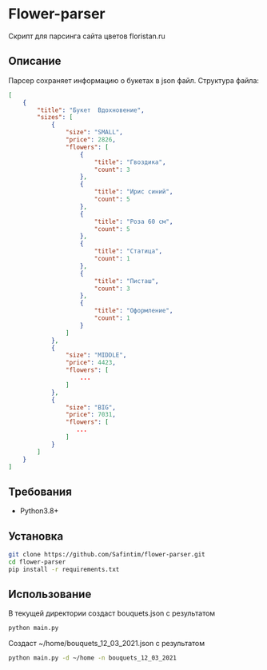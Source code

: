 # Flower-parser

Скрипт для парсинга сайта цветов floristan.ru

## Описание

Парсер сохраняет информацию о букетах в json файл. Структура файла:

```json
[
    {
        "title": "Букет  Вдохновение",
        "sizes": [
            {
                "size": "SMALL",
                "price": 2826,
                "flowers": [
                    {
                        "title": "Гвоздика",
                        "count": 3
                    },
                    {
                        "title": "Ирис синий",
                        "count": 5
                    },
                    {
                        "title": "Роза 60 см",
                        "count": 5
                    },
                    {
                        "title": "Статица",
                        "count": 1
                    },
                    {
                        "title": "Писташ",
                        "count": 3
                    },
                    {
                        "title": "Оформление",
                        "count": 1
                    }
                ]
            },
            {
                "size": "MIDDLE",
                "price": 4423,
                "flowers": [
                    ...
                ]
            },
            {
                "size": "BIG",
                "price": 7031,
                "flowers": [
                   ...
                ]
            }
        ]
    }
]
```

## Требования

- Python3.8+

## Установка

```bash
git clone https://github.com/Safintim/flower-parser.git
cd flower-parser
pip install -r requirements.txt
```

## Использование

В текущей директории создаст bouquets.json с результатом
```bash
python main.py
```

Создаст ~/home/bouquets_12_03_2021.json с результатом
```bash
python main.py -d ~/home -n bouquets_12_03_2021
```

